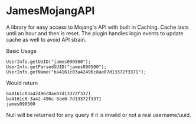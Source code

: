 # JamesMojangAPI
A library for easy access to Mojang's API with built in Caching. Cache lasts until an hour and then is reset. The plugin handles login events to update cache as well to avoid API strain.

Basic Usage
```
UserInfo.getUUID("james090500");
UserInfo.getParsedUUID("james090500");
UserInfo.getName("ba4161c03a42496c8ae07d13372f3371");
```

Would return

```
ba4161c03a42496c8ae07d13372f3371
ba4161c0-3a42-496c-8ae0-7d13372f3371
james090500
```

Null will be returned for any query if it is invalid or not a real username/uuid. 
